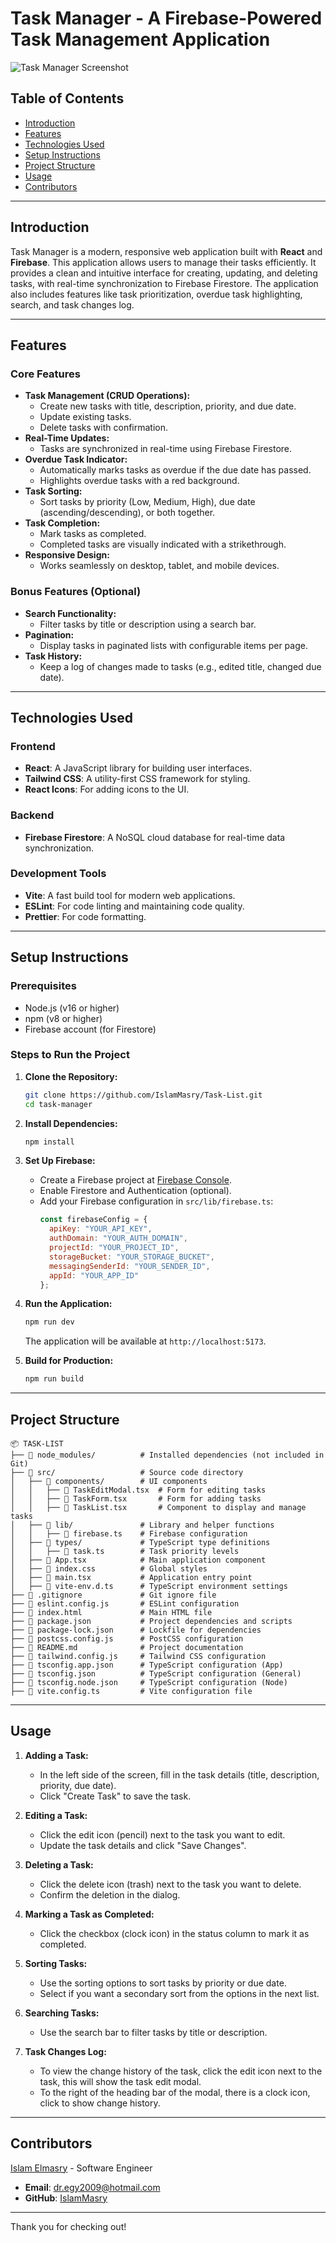 # Task Manager - A Firebase-Powered Task Management Application

![Task Manager Screenshot](screenshot.png) <!-- Add a screenshot if available -->

## Table of Contents
- [Introduction](#introduction)
- [Features](#features)
- [Technologies Used](#technologies-used)
- [Setup Instructions](#setup-instructions)
- [Project Structure](#project-structure)
- [Usage](#usage)
- [Contributors](#contributors)


---

## Introduction

Task Manager is a modern, responsive web application built with **React** and **Firebase**. This application allows users to manage their tasks efficiently. It provides a clean and intuitive interface for creating, updating, and deleting tasks, with real-time synchronization to Firebase Firestore. The application also includes features like task prioritization, overdue task highlighting, search, and task changes log.

---

## Features

### Core Features
- **Task Management (CRUD Operations):**
  - Create new tasks with title, description, priority, and due date.
  - Update existing tasks.
  - Delete tasks with confirmation.
- **Real-Time Updates:**
  - Tasks are synchronized in real-time using Firebase Firestore.
- **Overdue Task Indicator:**
  - Automatically marks tasks as overdue if the due date has passed.
  - Highlights overdue tasks with a red background.
- **Task Sorting:**
  - Sort tasks by priority (Low, Medium, High), due date (ascending/descending), or both together.
- **Task Completion:**
  - Mark tasks as completed.
  - Completed tasks are visually indicated with a strikethrough.
- **Responsive Design:**
  - Works seamlessly on desktop, tablet, and mobile devices.

### Bonus Features (Optional)
- **Search Functionality:**
  - Filter tasks by title or description using a search bar.
- **Pagination:**
  - Display tasks in paginated lists with configurable items per page.
- **Task History:**
  - Keep a log of changes made to tasks (e.g., edited title, changed due date).

---

## Technologies Used

### Frontend
- **React**: A JavaScript library for building user interfaces.
- **Tailwind CSS**: A utility-first CSS framework for styling.
- **React Icons**: For adding icons to the UI.

### Backend
- **Firebase Firestore**: A NoSQL cloud database for real-time data synchronization.


### Development Tools
- **Vite**: A fast build tool for modern web applications.
- **ESLint**: For code linting and maintaining code quality.
- **Prettier**: For code formatting.

---

## Setup Instructions

### Prerequisites
- Node.js (v16 or higher)
- npm (v8 or higher)
- Firebase account (for Firestore)

### Steps to Run the Project

1. **Clone the Repository:**
   ```bash
   git clone https://github.com/IslamMasry/Task-List.git
   cd task-manager
   ```

2. **Install Dependencies:**
   ```bash
   npm install
   ```

3. **Set Up Firebase:**
   - Create a Firebase project at [Firebase Console](https://console.firebase.google.com/).
   - Enable Firestore and Authentication (optional).
   - Add your Firebase configuration in `src/lib/firebase.ts`:
     ```javascript
     const firebaseConfig = {
       apiKey: "YOUR_API_KEY",
       authDomain: "YOUR_AUTH_DOMAIN",
       projectId: "YOUR_PROJECT_ID",
       storageBucket: "YOUR_STORAGE_BUCKET",
       messagingSenderId: "YOUR_SENDER_ID",
       appId: "YOUR_APP_ID"
     };
     ```

4. **Run the Application:**
   ```bash
   npm run dev
   ```
   The application will be available at `http://localhost:5173`.

5. **Build for Production:**
   ```bash
   npm run build
   ```

---

## Project Structure

```
📦 TASK-LIST
├── 📂 node_modules/          # Installed dependencies (not included in Git)
├── 📂 src/                   # Source code directory
│   ├── 📂 components/        # UI components
│   │   ├── 📄 TaskEditModal.tsx  # Form for editing tasks
│   │   ├── 📄 TaskForm.tsx       # Form for adding tasks
│   │   ├── 📄 TaskList.tsx       # Component to display and manage tasks
│   ├── 📂 lib/               # Library and helper functions
│   │   ├── 📄 firebase.ts    # Firebase configuration
│   ├── 📂 types/             # TypeScript type definitions
│   │   ├── 📄 task.ts        # Task priority levels
│   ├── 📄 App.tsx            # Main application component
│   ├── 📄 index.css          # Global styles
│   ├── 📄 main.tsx           # Application entry point
│   ├── 📄 vite-env.d.ts      # TypeScript environment settings
├── 📄 .gitignore             # Git ignore file
├── 📄 eslint.config.js       # ESLint configuration
├── 📄 index.html             # Main HTML file
├── 📄 package.json           # Project dependencies and scripts
├── 📄 package-lock.json      # Lockfile for dependencies
├── 📄 postcss.config.js      # PostCSS configuration
├── 📄 README.md              # Project documentation
├── 📄 tailwind.config.js     # Tailwind CSS configuration
├── 📄 tsconfig.app.json      # TypeScript configuration (App)
├── 📄 tsconfig.json          # TypeScript configuration (General)
├── 📄 tsconfig.node.json     # TypeScript configuration (Node)
├── 📄 vite.config.ts         # Vite configuration file

```

---

## Usage

1. **Adding a Task:**
   - In the left side of the screen, fill in the task details (title, description, priority, due date).
   - Click "Create Task" to save the task.

2. **Editing a Task:**
   - Click the edit icon (pencil) next to the task you want to edit.
   - Update the task details and click "Save Changes".

3. **Deleting a Task:**
   - Click the delete icon (trash) next to the task you want to delete.
   - Confirm the deletion in the dialog.

4. **Marking a Task as Completed:**
   - Click the checkbox (clock icon) in the status column to mark it as completed.

5. **Sorting Tasks:**
   - Use the sorting options to sort tasks by priority or due date.
   - Select if you want a secondary sort from the options in the next list.

6. **Searching Tasks:**
   - Use the search bar to filter tasks by title or description.

7. **Task Changes Log:**
   - To view the change history of the task, click the edit icon next to the task, this will show the task edit modal.
   - To the right of the heading bar of the modal, there is a clock icon, click to show change history.
   
---

## Contributors

[Islam Elmasry](#Islam-Elmasry) - Software Engineer

- **Email**: dr.egy2009@hotmail.com
- **GitHub**: [IslamMasry](https://github.com/IslamMasry)

---

Thank you for checking out!